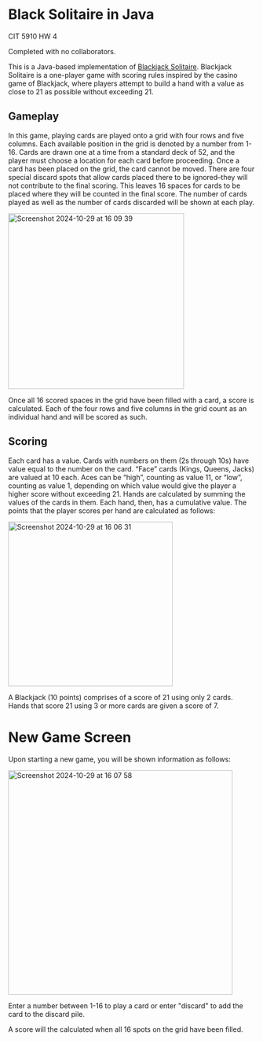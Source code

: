 # Black Solitaire in Java
CIT 5910 HW 4

Completed with no collaborators.  

This is a Java-based implementation of [Blackjack Solitaire](https://www.solitairenetwork.com/solitaire/blackjack-square-solitaire-game.html). Blackjack Solitaire is a one-player game with scoring rules inspired by the casino game of Blackjack, where players attempt to build a hand with a value as close to 21 as possible without exceeding 21.


## Gameplay
In this game, playing cards are played onto a grid with four rows and five columns. Each available position in the grid is denoted by a number from 1-16. Cards are drawn one at a time from a standard deck of 52, and the player must choose a location for each card before proceeding. Once a card has been placed on the grid, the card cannot be moved. There are four special discard spots that allow cards placed there to be ignored–they will not contribute to the final scoring. This leaves 16 spaces for cards to be placed where they will be counted in the final score. The number of cards played as well as the number of cards discarded will be shown at each play. 

<img width="358" alt="Screenshot 2024-10-29 at 16 09 39" src="https://github.com/user-attachments/assets/d87c3c71-964a-402e-98ff-ce04532d1e9b">

Once all 16 scored spaces in the grid have been filled with a card, a score is calculated. Each of the four rows and five columns in the grid count as an individual hand and will be scored as such.

## Scoring
Each card has a value. Cards with numbers on them (2s through 10s) have value equal to the number on the card. “Face” cards (Kings, Queens, Jacks) are valued at 10 each. Aces can be “high”, counting as value 11, or “low”, counting as value 1, depending on which value would give the player a higher score without exceeding 21. Hands are calculated by summing the values of the cards in them. Each hand, then, has a cumulative value. The points that the player scores per hand are calculated as follows:

<img width="335" alt="Screenshot 2024-10-29 at 16 06 31" src="https://github.com/user-attachments/assets/5f3fe44c-8e1c-460f-be78-276ed0239e7b">

A Blackjack (10 points) comprises of a score of 21 using only 2 cards. Hands that score 21 using 3 or more cards are given a score of 7. 

# New Game Screen

Upon starting a new game, you will be shown information as follows:

<img width="457" alt="Screenshot 2024-10-29 at 16 07 58" src="https://github.com/user-attachments/assets/077ea4a3-0bf6-40fd-8826-863ff119d247">

Enter a number between 1-16 to play a card or enter "discard" to add the card to the discard pile. 

A score will the calculated when all 16 spots on the grid have been filled. 

